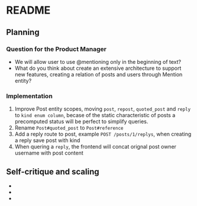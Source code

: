 # README

## Planning

### Question for the Product Manager
 - We will allow user to use @mentioning only in the beginning of text?
 - What do you think about create an extensive architecture to support new features, creating a relation of posts and users through Mention entity?

### Implementation
  1. Improve Post entity scopes, moving `post`, `repost`, `quoted_post` and `reply` to `kind enum column`, becase of the static characteristic of posts a precomputed status will be perfect to simplify queries.
  2. Rename `Post#quoted_post` to `Post#reference`
  3. Add a reply route to post, example `POST /posts/1/replys`, when creating a reply save post with kind
  4. When quering a `reply`, the frontend will concat orignal post owner username with post content

## Self-critique and scaling

  -
  -
  -